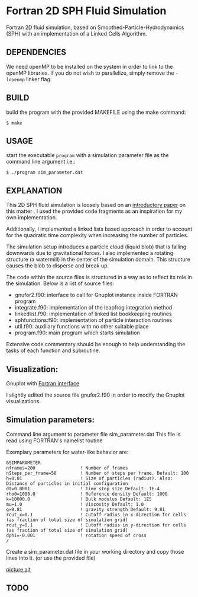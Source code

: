 # Fortran 2D SPH Fluid Simulation

Fortran 2D fluid simulation, based on Smoothed-Particle-Hydrodynamics (SPH) with an  implementation of a Linked Cells Algorithm.


## DEPENDENCIES

We need openMP to be installed on the system in order to link to the openMP libraries.
If you do not wish to parallelize, simply remove the `-lopenmp` linker flag.

## BUILD


build the program with the provided MAKEFILE using the make command:

```
$ make
```


## USAGE

start the executable `program` with a simulation parameter file as the command line argument
i.e.:
```
$ ./program sim_parameter.dat
```

## EXPLANATION

This 2D SPH fluid simulation is loosely based on an [introductory paper](http://www.cs.cornell.edu/~bindel/class/cs5220-f11/code/sph.pdf) on this matter . I used the provided code fragments as an inspiration for my own implementation.

Additionally, I implemented a linked lists based approach in order to account for the quadratic time complexity when increasing the number of particles.



The simulation setup introduces a particle cloud (liquid blob) that is falling downwards due to gravitational forces. I also implemented a rotating structure (a watermill) in the center of the simulation domain. This structure causes the blob to disperse and break up.



The code within the source files is structured in a way as to reflect its role in the simulation.
Below is a list of source files:

- gnufor2.f90: interface to call for Gnuplot instance inside FORTRAN program
- integrate.f90: implementation of the leapfrog integration method
- linkedlist.f90: implementation of linked list bookkeeping routines
- sphfunctions:f90: implementation of particle interaction routines
- util.f90: auxiliary functions with no other suitable place
- program.f90: main program which starts simulation

Extensive code commentary should be enough to help understanding the tasks of each function and subroutine. 


## Visualization:

Gnuplot with [Fortran interface](http://www.math.yorku.ca/~akuznets/gnufor2/)

I slightly edited the source file gnufor2.f90 in order to modify the Gnuplot visualizations.


## Simulation parameters:

Command line argument to parameter file sim_parameter.dat
This file is read using FORTRAN's namelist routine

Exemplary parameters for water-like behavior are:
```
&SIMPARAMETER
nframes=200                 ! Number of frames
nSteps_per_frame=50         ! Number of steps per frame. Default: 100
h=0.01                      ! Size of particles (radius). Also: Distance of particles in initial configuration
dt=0.0001                   ! Time step size Default: 1E-4
rho0=1000.0                 ! Reference density Default: 1000
k=10000.0                   ! Bulk modulus Default: 1E5
mu=1.0                      ! Viscosity Default: 1.0
g=9.81                      ! gravity strength Default: 9.81
rcut_x=0.1                  ! Cutoff radius in x-direction for cells (as fraction of total size of simulation grid)
rcut_y=0.1                  ! Cutoff radius in y-direction for cells (as fraction of total size of simulation grid)
dphi=-0.001                 ! rotation speed of cross
/

```
Create a sim_parameter.dat file in your working directory and copy those lines into it.
(or use the provided file)

[picture alt](http://www.brightlightpictures.com/assets/images/portfolio/thethaw_header.jpg)



## TODO
